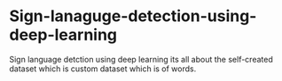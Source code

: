 # Sign-lanaguge-detection-using-deep-learning
Sign language detction using deep learning its all about the self-created dataset which is custom dataset which is of words.
